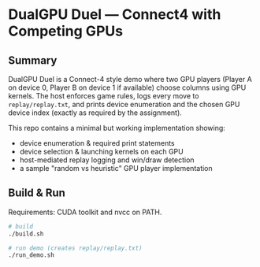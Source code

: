 # DualGPU Duel — Connect4 with Competing GPUs

## Summary
DualGPU Duel is a Connect-4 style demo where two GPU players (Player A on device 0, Player B on device 1 if available) choose columns using GPU kernels. The host enforces game rules, logs every move to `replay/replay.txt`, and prints device enumeration and the chosen GPU device index (exactly as required by the assignment).

This repo contains a minimal but working implementation showing:
- device enumeration & required print statements
- device selection & launching kernels on each GPU
- host-mediated replay logging and win/draw detection
- a sample "random vs heuristic" GPU player implementation

## Build & Run
Requirements: CUDA toolkit and nvcc on PATH.

```bash
# build
./build.sh

# run demo (creates replay/replay.txt)
./run_demo.sh
